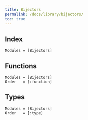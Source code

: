 ```yaml
---
title: Bijectors
permalink: /docs/library/bijectors/
toc: true
---
```


## Index

```@index
Modules = [Bijectors]
```

## Functions

```@autodocs
Modules = [Bijectors]
Order   = [:function]
```

## Types

```@autodocs
Modules = [Bijectors]
Order   = [:type]
```
